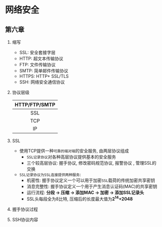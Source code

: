 # 网络安全

## 第六章
1. 缩写
    - SSL: 安全套接字层
    - HTTP: 超文本传输协议
    - FTP: 文件传输协议
    - SMTP: 简单邮件传输协议
    - HTTPS: HTTP+ SSL/TLS
    - SSH: 网络安全通信协议
2. 协议层级

    |HTTP/FTP/SMTP|
    |:--:|
    |SSL|
    |TCP|
    |IP|

3. SSL
    - 使用TCP提供一种`可靠的端对端`的安全服务, 由两层协议组成
        - `SSL记录协议`对各种高层协议提供基本的安全服务
        - 三个较高层协议: 握手协议, 修改密码规范协议, 报警协议 , 管理SSL的交换
    - `SSL记录协议为SSL连接提供两种服务`:
        - 机密性: 握手协议定义一个可以用于加密`SSL`载荷的传统加密共享密钥
        - 消息完整性: 握手协议定义一个用于产生消息认证码(MAC)的共享密钥
        - 运行流程: **分段 -> 压缩 -> 添加MAC -> 加密 -> 添加SSL记录头**
        - SSL头每段全为8比特, 压缩后的长度最大值为**2<sup>14</sup>+2048**
4. 握手协议过程
5. SSH协议内容
